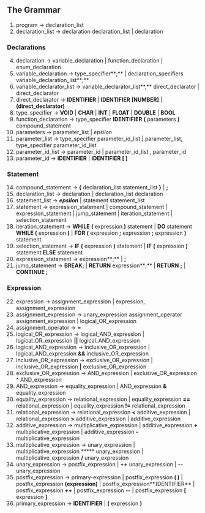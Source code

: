 ## The Grammar

1. program -> declaration_list
2. declaration_list -> declaration  declaration_list | declaration

### Declarations

4. declaration  -> variable_declaration | function_declaration | enum_declaration
5. variable_declaration -> type_specifier**;** | declaration_specifiers variable_declaration_list**;**
6. variable_declarator_list -> variable_declarator_list**,** direct_declarator | direct_declarator 
7. direct_declarator  -> **IDENTIFIER** | **IDENTIFIER** **[NUMBER]** | **(**direct_declarator**)**
8. type_specifier -> **VOID** | **CHAR** | **INT** | **FLOAT** | **DOUBLE** | **BOOL**
9. function_declaration -> type_specifier **IDENTIFIER** **(** parameters **)** compound_statement
10. parameters -> parameter_list | *epsilon*
11. parameter_list -> type_specifier parameter_id_list |  parameter_list, type_specifier parameter_id_list
12. parameter_id_list  -> parameter_id | parameter_id_list , parameter_id
13. parameter_id -> **IDENTIFIER** |  **IDENTIFIER** **[ ]**

### Statement

14. compound_statement -> **{** declaration_list  statement_list **}** | **;**
15. declaration_list  -> declaration  | declaration_list  declaration 
16. statement_list -> ***epsilon*** | statement statement_list 
17. statement  ->   expression_statement | compound_statement |  expression_statement  | jump_statement | iteration_statement |  selection_statement 
18. iteration_statement  -> **WHILE** **(** expression **)** statement |  **DO** statement **WHILE** **(** expression **)** | **FOR** **(** expression **;** expression **;** expression **)** statement 
20. selection_statement  -> **IF** **(** expression **)** statement | **IF** **(** expression **)** statement  **ELSE** statement 
21. expression_statement -> expression**;** | **;**
22. jump_statement -> **BREAK**; | **RETURN** expression**;** | **RETURN** **;** | **CONTINUE ;**

### Expression

22. expression -> assignment_expression | expression,  assignment_expression
23. assignment_expression -> unary_expression assignment_operator assignment_expression | logical_OR_expression
24. assignment_operator -> **=**
25. logical_OR_expression -> logical_AND_expression | logical_OR_expression **||** logical_AND_expression
26. logical_AND_expression -> inclusive_OR_expression | logical_AND_expression **&&** inclusive_OR_expression
27. inclusive_OR_expression -> exclusive_OR_expression | inclusive_OR_expression **|** exclusive_OR_expression
28. exclusive_OR_expression -> AND_expression | exclusive_OR_expression **^** AND_expression
29. AND_expression -> equality_expression | AND_expression **&** equality_expression
30. equality_expression -> relational_expression | equality_expression **==** relational_expression | equality_expression **!=** relational_expression
31. relational_expression -> relational_expression **<** additive_expression | relational_expression **>** additive_expression | additive_expression
32. additive_expression -> multiplicative_expression | additive_expression **+** multiplicative_expression | additive_expression **-** multiplicative_expression
33. multiplicative_expression -> unary_expression | multiplicative_expression ***** unary_expression | multiplicative_expression **/** unary_expression
34. unary_expression -> postfix_expression | **++** unary_expression | **--** unary_expression
35. postfix_expression -> primary-expression | postfix_expression **( )** | postfix_expression **(**expression**)** | postfix_expression**.IDENTIFIER** | postfix_expression **++** | postfix_expression **--** | postfix_expression **[** expression **]**
36. primary_expression -> **IDENTIFIER** | **(** expression **)**

